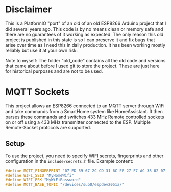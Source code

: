 # Disclaimer

This is a PlatformIO "port" of an old of an old ESP8266 Arduino project that I did several years ago.
This code is by no means clean or memory safe and there are no guarantees of it working as expected. The only reason this old project is published in this state is so I can preserve it and fix bugs that arise over time as I need this in daily production. It has been working mostly reliably but use it at your own risk. 

Note to myself:
The folder "old_code" contains all the old code and versions that came about before I used git to store the project. These are just here for historical purposes and are not to be used. 

# MQTT Sockets

This project allows an ESP8266 connected to an MQTT server through WiFi and take commands from a SmartHome system like HomeAssistant. It then parses these commands and switches 433 MHz Remote controlled sockets on or off using a 433 MHz transmitter connected to the ESP. Multiple Remote-Socket protocols are supported.

## Setup

To use the project, you need to specify WIFI secrets, fingerprints and other configuration in the ```include/secrets.h``` file. Example content:

```c
#define MQTT_FINGERPRINT "07 ED 59 67 2C CD 31 6C EF 27 F7 AC 38 02 07 9C 60 EC FA 0A"
#define WIFI_SSID "MyHomeWifi"
#define WIFI_PSK "MyWiFiPassword"
#define MQTT_BASE_TOPIC "/devices/sub0/espdev2051a/"

```